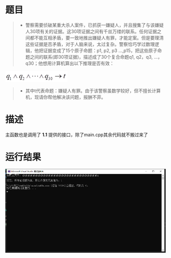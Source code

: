 # 题目
>- 警察需要侦破某重大杀人案件，已抓获一嫌疑人，并且搜集了与该嫌疑人30项有关的证据。这30项证据之间有千丝万缕的联系。任何证据之间都不能互相矛盾，要一致地推出嫌疑人有罪，才能定案。但是要理清这些证据是否矛盾，对于人脑来说，太过复杂。警察恰巧学过数理逻辑，他把证据变成了15个原子命题：p1, p2, p3 …,p15，把这些原子命题之间的联系(即30项证据)，描述成了30个复合命题q1, q2，q3, …，q30；他想用计算机算出以下推理是否有效：
							 
![image](image/question.png)

>- 其中t代表命题：嫌疑人有罪。由于该警察虽数学较好，但不擅长计算机，现请你帮他解决该问题，报酬不菲。

# 描述
主函数也是调用了 **1.1** 提供的接口，除了main.cpp其余代码就不搬过来了

# 运行结果
![image](image/result.png)